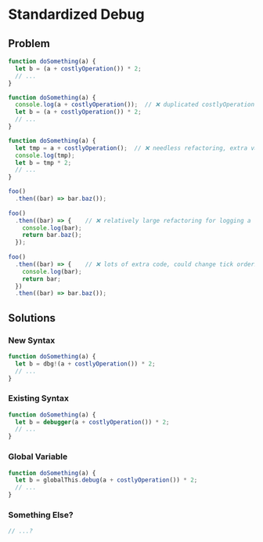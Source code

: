 # Standardized Debug

## Problem

```js
function doSomething(a) {
  let b = (a + costlyOperation()) * 2;
  // ...
}

function doSomething(a) {
  console.log(a + costlyOperation());  // ❌ duplicated costlyOperation()
  let b = (a + costlyOperation()) * 2;
  // ...
}

function doSomething(a) {
  let tmp = a + costlyOperation();  // ❌ needless refactoring, extra variable
  console.log(tmp);
  let b = tmp * 2;
  // ...
}
```

```js
foo()
  .then((bar) => bar.baz());
  
foo()
  .then((bar) => {    // ❌ relatively large refactoring for logging a variable
    console.log(bar);
    return bar.baz();
  });
  
foo()
  .then((bar) => {    // ❌ lots of extra code, could change tick ordering
    console.log(bar);
    return bar;
  })
  .then((bar) => bar.baz());
```

## Solutions

### New Syntax

```js
function doSomething(a) {
  let b = dbg!(a + costlyOperation()) * 2;
  // ...
}
```

### Existing Syntax

```js
function doSomething(a) {
  let b = debugger(a + costlyOperation()) * 2;
  // ...
}
```

### Global Variable

```js
function doSomething(a) {
  let b = globalThis.debug(a + costlyOperation()) * 2;
  // ...
}
```

### Something Else?

```js
// ...?
```
